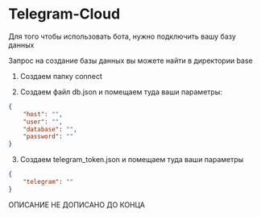 # Telegram-Cloud


Для того чтобы использовать бота, нужно подключить вашу базу данных

Запрос на создание базы данных вы можете найти в директории base

1. Создаем папку connect

2. Создаем файл db.json и помещаем туда ваши параметры:

```json
{
    "host": "",
    "user": "",
    "database": "",
    "password": ""
}
```

3. Создаем telegram_token.json и помещаем туда ваши параметры

```json
{
    "telegram": ""
}
```

ОПИСАНИЕ НЕ ДОПИСАНО ДО КОНЦА